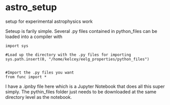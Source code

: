 # astro_setup
setup for experimental astrophysics work

Seteup is farily simple. Several .py files contained in python_files can be loaded into a compiler with

```
import sys

#Load up the directory with the .py files for importing
sys.path.insert(0, "/home/kelcey/eelg_properties/python_files")


#Import the .py files you want
from func import *
```
I have a .ipnby file here which is a Jupyter Notebook that does all this super simply. The pythin_files folder just needs to be downloaded at the same directory level as the notebook.

